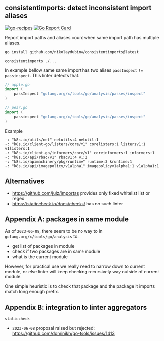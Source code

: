 ## consistentimports: detect inconsistent import aliases

[![go-recipes](https://raw.githubusercontent.com/nikolaydubina/go-recipes/main/badge.svg?raw=true)](https://github.com/nikolaydubina/go-recipes)
[![Go Report Card](https://goreportcard.com/badge/github.com/nikolaydubina/consistentimports)](https://goreportcard.com/report/github.com/nikolaydubina/consistentimports)

Report import paths and aliases count when same import path has multiple aliases. 

```bash
go install github.com/nikolaydubina/consistentimports@latest
```

```bash
consistentimports ./...
```

In example bellow same same import has two alises `passInspect` `!=` `passinspect`. This linter detects that.
```go
// apple.go
import (
    passInspect "golang.org/x/tools/go/analysis/passes/inspect"
)

// pear.go
import (
    passinspect "golang.org/x/tools/go/analysis/passes/inspect"
)
```

Example
```
-: "k8s.io/utils/net" netutils:4 netutil:1
-: "k8s.io/client-go/listers/core/v1" corelisters:1 listersv1:1 v1listers:1
-: "k8s.io/client-go/informers/core/v1" coreinformers:1 informers:1
-: "k8s.io/api/rbac/v1" rbacv1:4 v1:2
-: "k8s.io/apimachinery/pkg/runtime" runtime:3 kruntime:1
-: "k8s.io/api/imagepolicy/v1alpha1" imagepolicyv1alpha1:1 v1alpha1:1
```

## Alternatives

* https://github.com/julz/importas provides only fixed whitelist list or regex 
* https://staticcheck.io/docs/checks/ has no such linter

## Appendix A: packages in same module

As of `2023-06-08`, there seem to be no way to in `golang.org/x/tools/go/analysis` to:

* get list of packages in module
* check if two packages are in same module
* what is the current module

However, for practical use we really need to narrow down to current module, or else linter will keep checking recursively way outside of current module.

One simple heuristic is to check that package and the package it imports match long enough prefix.

## Appendix B: integration to linter aggregators

`staticcheck`
- `2023-06-08` proposal raised but rejected: https://github.com/dominikh/go-tools/issues/1413
